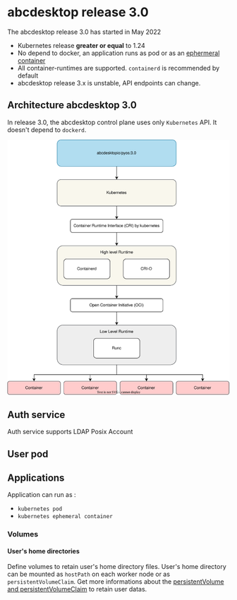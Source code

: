 # abcdesktop release 3.0

The abcdesktop release 3.0 has started in May 2022

* Kubernetes release **greater or equal** to 1.24
* No depend to docker, an application runs as pod or as an [ephermeral container](https://kubernetes.io/docs/concepts/workloads/pods/ephemeral-containers/)
* All container-runtimes are supported. `containerd` is recommended by default
* abcdesktop release 3.x is unstable, API endpoints can change.

## Architecture abcdesktop 3.0

In release 3.0, the abcdesktop control plane uses only `Kubernetes` API. It doesn't depend to `dockerd`. 

![abcdesktop design](config/img/kubernetes.abcdesktop.3.0.svg)


## Auth service

Auth service supports LDAP Posix Account

## User pod

## Applications

Application can run as : 

  - `kubernetes pod`
  - `kubernetes ephemeral container`

 

### Volumes

#### User's home directories

Define volumes to retain user's home directory files. User's home directory can be mounted as `hostPath` on each worker node or as `persistentVolumeClaim`.
Get more informations about the [persistentVolume and persistentVolumeClaim](config/volumes.md) to retain user datas.






